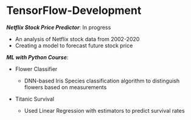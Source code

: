 # TensorFlow-Development

**_Netflix Stock Price Predictor_**: In progress
- An analysis of Netflix stock data from 2002-2020
- Creating a model to forecast future stock price

_**ML with Python Course**_:

- Flower Classifier
  - DNN-based Iris Species classification algorithm to distinguish flowers based on measurements
  
- Titanic Survival
  - Used Linear Regression with estimators to predict survival rates
